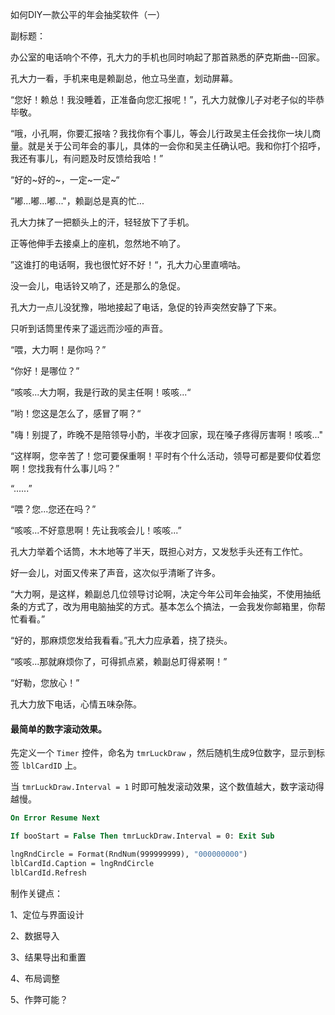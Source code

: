 如何DIY一款公平的年会抽奖软件（一）

副标题：





办公室的电话响个不停，孔大力的手机也同时响起了那首熟悉的萨克斯曲--回家。

孔大力一看，手机来电是赖副总，他立马坐直，划动屏幕。

“您好！赖总！我没睡着，正准备向您汇报呢！”，孔大力就像儿子对老子似的毕恭毕敬。

“哦，小孔啊，你要汇报啥？我找你有个事儿，等会儿行政吴主任会找你一块儿商量。就是关于公司年会的事儿，具体的一会你和吴主任确认吧。我和你打个招呼，我还有事儿，有问题及时反馈给我哈！”

“好的~好的~，一定~一定~“

”嘟...嘟...嘟..."，赖副总是真的忙...

孔大力抹了一把额头上的汗，轻轻放下了手机。

正等他伸手去接桌上的座机，忽然地不响了。

”这谁打的电话啊，我也很忙好不好！“，孔大力心里直嘀咕。



没一会儿，电话铃又响了，还是那么的急促。

孔大力一点儿没犹豫，啪地接起了电话，急促的铃声突然安静了下来。

只听到话筒里传来了遥远而沙哑的声音。

“喂，大力啊！是你吗？”

“你好！是哪位？”

“咳咳...大力啊，我是行政的吴主任啊！咳咳...“

”哟！您这是怎么了，感冒了啊？“

"嗨！别提了，昨晚不是陪领导小酌，半夜才回家，现在嗓子疼得厉害啊！咳咳..."

“这样啊，您辛苦了！您可要保重啊！平时有个什么活动，领导可都是要仰仗着您啊！您找我有什么事儿吗？”

“......”

“喂？您...您还在吗？”

“咳咳...不好意思啊！先让我咳会儿！咳咳...”

孔大力举着个话筒，木木地等了半天，既担心对方，又发愁手头还有工作忙。

好一会儿，对面又传来了声音，这次似乎清晰了许多。

“大力啊，是这样，赖副总几位领导讨论啊，决定今年公司年会抽奖，不使用抽纸条的方式了，改为用电脑抽奖的方式。基本怎么个搞法，一会我发你邮箱里，你帮忙看看。”

“好的，那麻烦您发给我看看。”孔大力应承着，挠了挠头。

“咳咳...那就麻烦你了，可得抓点紧，赖副总盯得紧啊！”

“好勒，您放心！”

孔大力放下电话，心情五味杂陈。





#### 最简单的数字滚动效果。

先定义一个 `Timer` 控件，命名为 `tmrLuckDraw` ，然后随机生成9位数字，显示到标签 `lblCardID` 上。

当 `tmrLuckDraw.Interval = 1` 时即可触发滚动效果，这个数值越大，数字滚动得越慢。

```vb
On Error Resume Next

If booStart = False Then tmrLuckDraw.Interval = 0: Exit Sub

lngRndCircle = Format(RndNum(999999999), "000000000")
lblCardId.Caption = lngRndCircle
lblCardId.Refresh
```







制作关键点：

1、定位与界面设计

2、数据导入

3、结果导出和重置

4、布局调整

5、作弊可能？